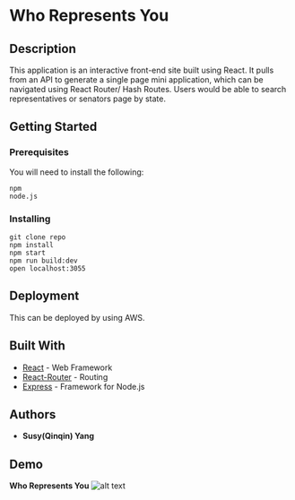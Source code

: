 # Who Represents You

## Description

This application is an interactive front-end site built using React. It pulls from an API to generate a single page mini application, which can be navigated using React Router/ Hash Routes. Users would be able to search representatives or senators page by state.

## Getting Started

### Prerequisites

You will need to install the following:

```
npm
node.js
```

### Installing

```
git clone repo
npm install
npm start
npm run build:dev
open localhost:3055
```

## Deployment

This can be deployed by using AWS.

## Built With

- [React](https://reactjs.org/docs/forms.html) - Web Framework
- [React-Router](https://reacttraining.com/react-router/) - Routing
- [Express](https://expressjs.com/) - Framework for Node.js

## Authors

- **Susy(Qinqin) Yang**

## Demo
**Who Represents You**
![alt text](http://g.recordit.co/xd8iPm8Erm.gif)

